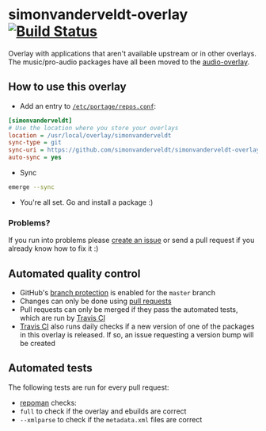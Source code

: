 # simonvanderveldt-overlay [![Build Status](https://travis-ci.org/simonvanderveldt/simonvanderveldt-overlay.svg?branch=master)](https://travis-ci.org/simonvanderveldt/simonvanderveldt-overlay)

Overlay with applications that aren't available upstream or in other overlays.
The music/pro-audio packages have all been moved to the [audio-overlay](https://github.com/gentoo-audio/audio-overlay).

## How to use this overlay
- Add an entry to [`/etc/portage/repos.conf`](https://wiki.gentoo.org/wiki//etc/portage/repos.conf):
```ini
[simonvanderveldt]
# Use the location where you store your overlays
location = /usr/local/overlay/simonvanderveldt
sync-type = git
sync-uri = https://github.com/simonvanderveldt/simonvanderveldt-overlay.git
auto-sync = yes
```
- Sync
```sh
emerge --sync
```
- You're all set. Go and install a package :)

### Problems?
If you run into problems please [create an issue](https://github.com/simonvanderveldt/simonvanderveldt-overlay/issues/new) or send a pull request if you already know how to fix it :)

## Automated quality control
- GitHub's [branch protection](https://help.github.com/articles/about-protected-branches/) is enabled for the `master` branch
- Changes can only be done using [pull requests](https://help.github.com/articles/about-pull-requests/)
- Pull requests can only be merged if they pass the automated tests, which are run by [Travis CI](https://travis-ci.org)
- [Travis CI](https://travis-ci.org) also runs daily checks if a new version of one of the packages in this overlay is released. If so, an issue requesting a version bump will be created

## Automated tests
The following tests are run for every pull request:
- [repoman](https://wiki.gentoo.org/wiki/Repoman) checks:
 - `full` to check if the overlay and ebuilds are correct
 - `--xmlparse` to check if the `metadata.xml` files are correct
